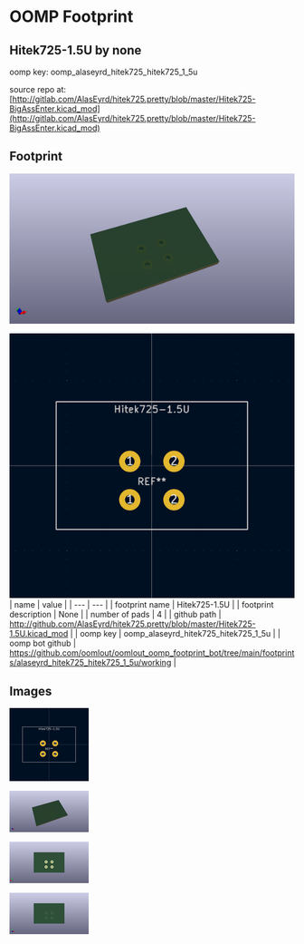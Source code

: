 # OOMP Footprint  
## Hitek725-1.5U  by none  
  
oomp key: oomp_alaseyrd_hitek725_hitek725_1_5u  
  
source repo at: [http://gitlab.com/AlasEyrd/hitek725.pretty/blob/master/Hitek725-BigAssEnter.kicad_mod](http://gitlab.com/AlasEyrd/hitek725.pretty/blob/master/Hitek725-BigAssEnter.kicad_mod)  
## Footprint  
  
[![working_kicad_pcb_3d.png](working_kicad_pcb_3d_600.png)](working_kicad_pcb_3d.png)  
  
[![working.png](working_600.png)](working.png)  
| name | value | 
| --- | --- | 
| footprint name | Hitek725-1.5U | 
| footprint description | None | 
| number of pads | 4 | 
| github path | http://github.com/AlasEyrd/hitek725.pretty/blob/master/Hitek725-1.5U.kicad_mod | 
| oomp key | oomp_alaseyrd_hitek725_hitek725_1_5u | 
| oomp bot github | https://github.com/oomlout/oomlout_oomp_footprint_bot/tree/main/footprints/alaseyrd_hitek725_hitek725_1_5u/working | 
## Images  
  
[![working.png](working_140.png)](working.png)  
  
[![working_kicad_pcb_3d.png](working_kicad_pcb_3d_140.png)](working_kicad_pcb_3d.png)  
  
[![working_kicad_pcb_3d_back.png](working_kicad_pcb_3d_back_140.png)](working_kicad_pcb_3d_back.png)  
  
[![working_kicad_pcb_3d_front.png](working_kicad_pcb_3d_front_140.png)](working_kicad_pcb_3d_front.png)  

